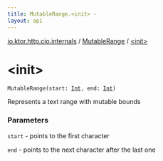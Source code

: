 ```yaml
---
title: MutableRange.<init> - 
layout: api
---
```


<div class='api-docs-breadcrumbs'><a href="../index.html">io.ktor.http.cio.internals</a> / <a href="index.html">MutableRange</a> / <a href="./-init-.html">&lt;init&gt;</a></div>

# &lt;init&gt;

<div class="signature"><code><span class="identifier">MutableRange</span><span class="symbol">(</span><span class="parameterName" id="io.ktor.http.cio.internals.MutableRange$<init>(kotlin.Int, kotlin.Int)/start">start</span><span class="symbol">:</span>&nbsp;<a href="https://kotlinlang.org/api/latest/jvm/stdlib/kotlin/-int/index.html"><span class="identifier">Int</span></a><span class="symbol">, </span><span class="parameterName" id="io.ktor.http.cio.internals.MutableRange$<init>(kotlin.Int, kotlin.Int)/end">end</span><span class="symbol">:</span>&nbsp;<a href="https://kotlinlang.org/api/latest/jvm/stdlib/kotlin/-int/index.html"><span class="identifier">Int</span></a><span class="symbol">)</span></code></div>

Represents a text range with mutable bounds

### Parameters

<code>start</code> - points to the first character

<code>end</code> - points to the next character after the last one